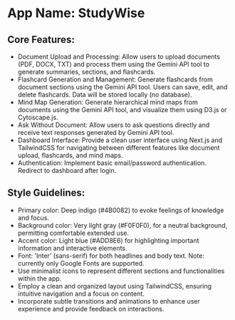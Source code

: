 # **App Name**: StudyWise

## Core Features:

- Document Upload and Processing: Allow users to upload documents (PDF, DOCX, TXT) and process them using the Gemini API tool to generate summaries, sections, and flashcards.
- Flashcard Generation and Management: Generate flashcards from document sections using the Gemini API tool. Users can save, edit, and delete flashcards. Data will be stored locally (no database).
- Mind Map Generation: Generate hierarchical mind maps from documents using the Gemini API tool, and visualize them using D3.js or Cytoscape.js.
- Ask Without Document: Allow users to ask questions directly and receive text responses generated by Gemini API tool.
- Dashboard Interface: Provide a clean user interface using Next.js and TailwindCSS for navigating between different features like document upload, flashcards, and mind maps.
- Authentication: Implement basic email/password authentication. Redirect to dashboard after login.

## Style Guidelines:

- Primary color: Deep indigo (#4B0082) to evoke feelings of knowledge and focus.
- Background color: Very light gray (#F0F0F0), for a neutral background, permitting comfortable extended use.
- Accent color: Light blue (#ADD8E6) for highlighting important information and interactive elements.
- Font: 'Inter' (sans-serif) for both headlines and body text. Note: currently only Google Fonts are supported.
- Use minimalist icons to represent different sections and functionalities within the app.
- Employ a clean and organized layout using TailwindCSS, ensuring intuitive navigation and a focus on content.
- Incorporate subtle transitions and animations to enhance user experience and provide feedback on interactions.